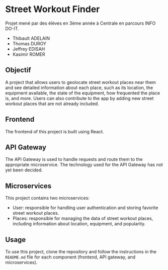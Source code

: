 # Street Workout Finder

Projet mené par des élèves en 3ème année à Centrale en parcours INFO DO-IT.

- Thibault ADELAIN
- Thomas DUROY
- Jeffrey EDISAH
- Kasimir ROMER
  
## Objectif
A project that allows users to geolocate street workout places near them and see detailed information about each place, such as its location, the equipment available, the state of the equipment, how frequented the place is, and more. Users can also contribute to the app by adding new street workout places that are not already included.

## Frontend
The frontend of this project is built using React.

## API Gateway
The API Gateway is used to handle requests and route them to the appropriate microservice. The technology used for the API Gateway has not yet been decided.

## Microservices
This project contains two microservices:

- User: responsible for handling user authentication and storing favorite street workout places.
- Places: responsible for managing the data of street workout places, including information about location, equipment, and popularity.

## Usage
To use this project, clone the repository and follow the instructions in the `README.md` file for each component (frontend, API gateway, and microservices).

